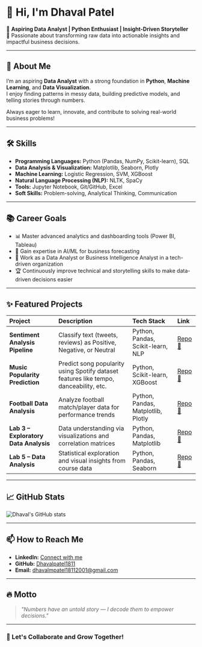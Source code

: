 # 👋 Hi, I'm Dhaval Patel

💼 **Aspiring Data Analyst | Python Enthusiast | Insight-Driven Storyteller**  
🔎 Passionate about transforming raw data into actionable insights and impactful business decisions.

---

## 🚀 About Me

I’m an aspiring **Data Analyst** with a strong foundation in **Python**, **Machine Learning**, and **Data Visualization**.  
I enjoy finding patterns in messy data, building predictive models, and telling stories through numbers.

Always eager to learn, innovate, and contribute to solving real-world business problems!

---

## 🛠️ Skills

- **Programming Languages:** Python (Pandas, NumPy, Scikit-learn), SQL
- **Data Analysis & Visualization:** Matplotlib, Seaborn, Plotly
- **Machine Learning:** Logistic Regression, SVM, XGBoost
- **Natural Language Processing (NLP):** NLTK, SpaCy
- **Tools:** Jupyter Notebook, Git/GitHub, Excel
- **Soft Skills:** Problem-solving, Analytical Thinking, Communication

---

## 📚 Career Goals

- 📊 Master advanced analytics and dashboarding tools (Power BI, Tableau)
- 🤖 Gain expertise in AI/ML for business forecasting
- 💼 Work as a Data Analyst or Business Intelligence Analyst in a tech-driven organization
- 🏆 Continuously improve technical and storytelling skills to make data-driven decisions easier

---

## ✨ Featured Projects

| Project | Description | Tech Stack | Link |
|:--------|:------------|:-----------|:-----|
| **Sentiment Analysis Pipeline** | Classify text (tweets, reviews) as Positive, Negative, or Neutral | Python, Pandas, Scikit-learn, NLP | [Repo 🔗](https://github.com/Dhavalpatel1811/sentiment-analysis-pipeline) |
| **Music Popularity Prediction** | Predict song popularity using Spotify dataset features like tempo, danceability, etc. | Python, Scikit-learn, XGBoost | [Repo 🔗](https://github.com/Dhavalpatel1811/Music-Popularity-Prediction) |
| **Football Data Analysis** | Analyze football match/player data for performance trends | Python, Pandas, Matplotlib, Plotly | [Repo 🔗](https://github.com/Dhavalpatel1811/Football_Analysis) |
| **Lab 3 – Exploratory Data Analysis** | Data understanding via visualizations and correlation matrices | Python, Pandas, Matplotlib | [Repo 🔗](https://github.com/Dhavalpatel1811/lab_3) |
| **Lab 5 – Data Analysis** | Statistical exploration and visual insights from course data | Python, Pandas, Seaborn | [Repo 🔗](https://github.com/Dhavalpatel1811/lab_5) |

---

## 📈 GitHub Stats

![Dhaval's GitHub stats](https://github-readme-stats.vercel.app/api?username=Dhavalpatel1811&show_icons=true&theme=default)

---

## 📫 How to Reach Me

- **LinkedIn:** [Connect with me](https://www.linkedin.com/)
- **GitHub:** [Dhavalpatel1811](https://github.com/Dhavalpatel1811)
- **Email:** dhavalmpatel18112001@gmail.com

---

## 🔥 Motto

> *"Numbers have an untold story — I decode them to empower decisions."*

---

### 🚀 Let's Collaborate and Grow Together!

